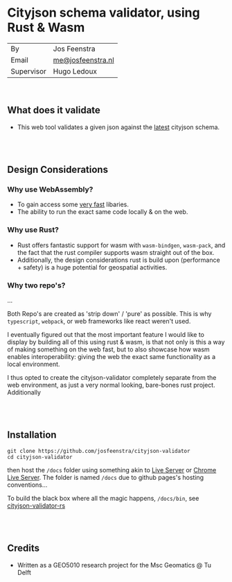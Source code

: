 # Cityjson schema validator, using Rust & Wasm 

| | |
|---|---|
|By | Jos Feenstra 
|Email | me@josfeenstra.nl  
|Supervisor | Hugo Ledoux

<br>

What does it validate 
---------------------
* This web tool validates a given json against the [latest](https://3d.bk.tudelft.nl/schemas/cityjson/1.0.2/cityjson.min.schema.json) cityjson schema.


<br/><br/>

Design Considerations
---------------------

### Why use WebAssembly? 

- To gain access some [very fast](https://github.com/Stranger6667/jsonschema-rs) libaries. 
- The ability to run the exact same code locally & on the web.

### Why use Rust?

- Rust offers fantastic support for wasm with `wasm-bindgen`, `wasm-pack`, and the fact that the rust compiler supports wasm straight out of the box. 
- Additionally, the design considerations rust is build upon (performance + safety) is a huge potential for geospatial activities. 


### Why two repo's?


...

Both Repo's are created as 'strip down' / 'pure' as possible. This is why `typescript`, `webpack`, or web frameworks like react weren't used.

I eventually figured out that the most important feature I would like to display by building all of this using rust & wasm, is that not only is this a way of making something on the web fast, but to also showcase how wasm enables interoperability: giving the web the exact same functionality as a local environment. 

I thus opted to create the cityjson-validator completely separate from the web environment, as just a very normal looking, bare-bones rust project. Additionally




<br/><br/>

Installation
------------

```
git clone https://github.com/josfeenstra/cityjson-validator
cd cityjson-validator
```

then host the `/docs` folder using something akin to [Live Server](https://marketplace.visualstudio.com/items?itemName=ritwickdey.LiveServer) or [Chrome Live Server](https://chrome.google.com/webstore/detail/web-server-for-chrome/ofhbbkphhbklhfoeikjpcbhemlocgigb). The folder is named `/docs` due to github pages's hosting conventions...

To build the black box where all the magic happens, `/docs/bin`, see [cityjson-validator-rs](https://github.com/josfeenstra/cityjson-validator-rs)

<br/><br/>

Credits
-------

- Written as a GEO5010 research project for the Msc Geomatics @ Tu Delft 


